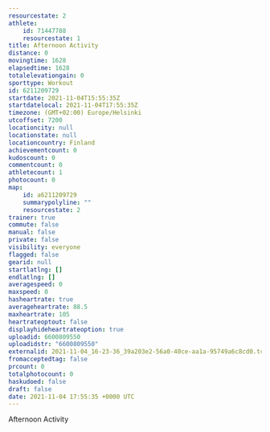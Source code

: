 ```yaml
---
resourcestate: 2
athlete:
    id: 71447788
    resourcestate: 1
title: Afternoon Activity
distance: 0
movingtime: 1628
elapsedtime: 1628
totalelevationgain: 0
sporttype: Workout
id: 6211209729
startdate: 2021-11-04T15:55:35Z
startdatelocal: 2021-11-04T17:55:35Z
timezone: (GMT+02:00) Europe/Helsinki
utcoffset: 7200
locationcity: null
locationstate: null
locationcountry: Finland
achievementcount: 0
kudoscount: 0
commentcount: 0
athletecount: 1
photocount: 0
map:
    id: a6211209729
    summarypolyline: ""
    resourcestate: 2
trainer: true
commute: false
manual: false
private: false
visibility: everyone
flagged: false
gearid: null
startlatlng: []
endlatlng: []
averagespeed: 0
maxspeed: 0
hasheartrate: true
averageheartrate: 88.5
maxheartrate: 105
heartrateoptout: false
displayhideheartrateoption: true
uploadid: 6600809550
uploadidstr: "6600809550"
externalid: 2021-11-04_16-23-36_39a203e2-56a0-40ce-aa1a-95749a6c8cd0.tcx
fromacceptedtag: false
prcount: 0
totalphotocount: 0
haskudoed: false
draft: false
date: 2021-11-04 17:55:35 +0000 UTC
---
```

Afternoon Activity